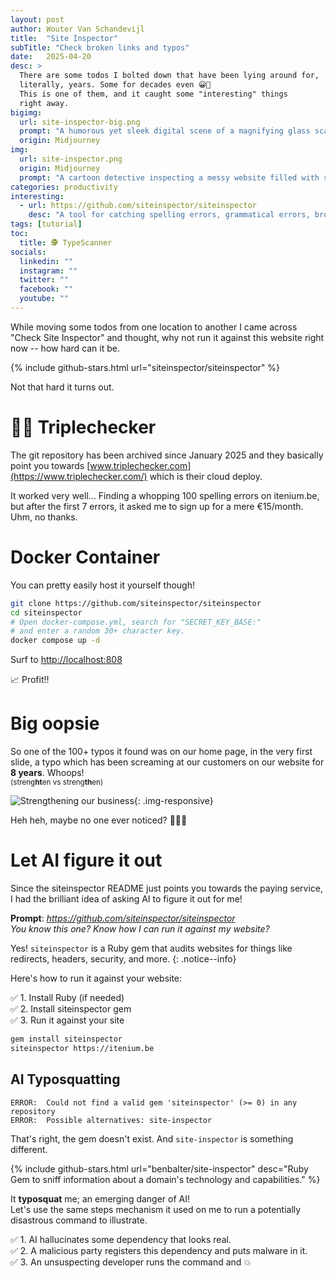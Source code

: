 ```yaml
---
layout: post
author: Wouter Van Schandevijl
title:  "Site Inspector"
subTitle: "Check broken links and typos"
date:   2025-04-20
desc: >
  There are some todos I bolted down that have been lying around for,
  literally, years. Some for decades even 😀🤦
  This is one of them, and it caught some "interesting" things
  right away.
bigimg:
  url: site-inspector-big.png
  prompt: "A humorous yet sleek digital scene of a magnifying glass scanning a glitchy website, with typos, broken links, and warning symbols popping out, a floating terminal showing gem install siteinspector - ERROR, stylized browser UI, retro terminal vibes, moody lighting, emoji overlays like 🤦 and 😬, modern flat design, tech noir aesthetics, depth of field"
  origin: Midjourney
img:
  url: site-inspector.png
  origin: Midjourney
  prompt: "A cartoon detective inspecting a messy website filled with silly typos and red warning signs, surprised expression, magnifying glass revealing errors, broken chain links, a speech bubble with gem not found!, emojis like 🤦 and 🙈 floating around, bright colors, playful art style, vector flat design"
categories: productivity
interesting:
  - url: https://github.com/siteinspector/siteinspector
    desc: "A tool for catching spelling errors, grammatical errors, broken links, and other errors on websites."
tags: [tutorial]
toc:
  title: 🕵️ TypeScanner
socials:
  linkedin: ""
  instagram: ""
  twitter: ""
  facebook: ""
  youtube: ""
---
```


While moving some todos from one location to another I came across "Check Site Inspector"
and thought, why not run it against this website right now -- how hard can it be.

{% include github-stars.html url="siteinspector/siteinspector" %}

Not that hard it turns out.

<!--more-->

# 💸💸 Triplechecker

The git repository has been archived since January 2025 and they basically point you towards
[www.triplechecker.com](https://www.triplechecker.com/) which is their cloud deploy.

It worked very well... Finding a whopping 100 spelling errors on itenium.be,
but after the first 7 errors, it asked me to sign up for a mere €15/month. Uhm, no thanks.


# Docker Container

You can pretty easily host it yourself though!

```sh
git clone https://github.com/siteinspector/siteinspector
cd siteinspector
# Open docker-compose.yml, search for "SECRET_KEY_BASE:"
# and enter a random 30+ character key.
docker compose up -d
```

Surf to [http://localhost:808](http://localhost:808)

📈 Profit!!


# Big oopsie

So one of the 100+ typos it found was on our home page,
in the very first slide, a typo which has been screaming
at our customers on our website for **8 years**. Whoops!  
<small>(streng**ht**en vs streng**th**en)</small>

![Strengthening our business](/assets/blog-images/site-inspector-oopsie.png "Strengthening our business"){: .img-responsive}

Heh heh, maybe no one ever noticed? 😬🙈🤫


# Let AI figure it out

Since the siteinspector README just points you towards the paying service,
I had the brilliant idea of asking AI to figure it out for me!

**Prompt**: _https://github.com/siteinspector/siteinspector_  
_You know this one? Know how I can run it against my website?_

Yes! `siteinspector` is a Ruby gem that audits websites for things like redirects, headers, security, and more.
{: .notice--info}

Here's how to run it against your website:

✅ 1. Install Ruby (if needed)  
✅ 2. Install siteinspector gem  
✅ 3. Run it against your site  

```sh
gem install siteinspector
siteinspector https://itenium.be
```

## AI Typosquatting

```
ERROR:  Could not find a valid gem 'siteinspector' (>= 0) in any repository
ERROR:  Possible alternatives: site-inspector
```

That's right, the gem doesn't exist. And `site-inspector` is something different.

{% include github-stars.html url="benbalter/site-inspector" desc="Ruby Gem to sniff information about a domain's technology and capabilities." %}

It **typosquat** me; an emerging danger of AI!  
Let's use the same steps mechanism it used on me to run a potentially disastrous command to illustrate.

✅ 1. AI hallucinates some dependency that looks real.  
✅ 2. A malicious party registers this dependency and puts malware in it.  
✅ 3. An unsuspecting developer runs the command and 💥
